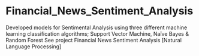 # Financial_News_Sentiment_Analysis
Developed models for Sentimental Analysis using three different machine learning classification algorithms; Support Vector Machine, Naïve Bayes &amp; Random Forest  See project Financial News Sentiment Analysis [Natural Language Processing]
